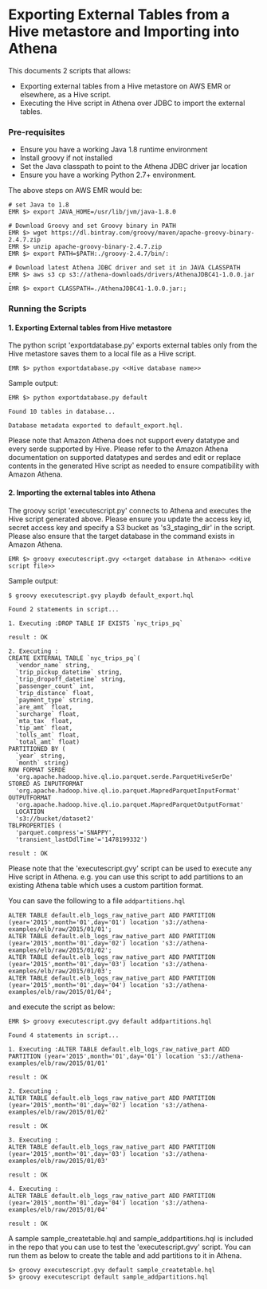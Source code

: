 # Exporting External Tables from a Hive metastore and Importing into Athena

This documents 2 scripts that allows:

* Exporting external tables from a Hive metastore on AWS EMR or elsewhere, as a Hive script.
* Executing the Hive script in Athena over JDBC to import the external tables.


### Pre-requisites

* Ensure you have a working Java 1.8 runtime environment
* Install groovy if not installed
* Set the Java classpath to point to the Athena JDBC driver jar location
* Ensure you have a working Python 2.7+ environment.

The above steps on AWS EMR would be:

```
# set Java to 1.8
EMR $> export JAVA_HOME=/usr/lib/jvm/java-1.8.0

# Download Groovy and set Groovy binary in PATH
EMR $> wget https://dl.bintray.com/groovy/maven/apache-groovy-binary-2.4.7.zip
EMR $> unzip apache-groovy-binary-2.4.7.zip
EMR $> export PATH=$PATH:./groovy-2.4.7/bin/:

# Download latest Athena JDBC driver and set it in JAVA CLASSPATH
EMR $> aws s3 cp s3://athena-downloads/drivers/AthenaJDBC41-1.0.0.jar .
EMR $> export CLASSPATH=./AthenaJDBC41-1.0.0.jar:;
```

### Running the Scripts

#### 1. Exporting External tables from Hive metastore

The python script 'exportdatabase.py' exports external tables only from the Hive metastore saves them to a local file as a Hive script. 
```
EMR $> python exportdatabase.py <<Hive database name>> 
```
Sample output:
```
EMR $> python exportdatabase.py default

Found 10 tables in database...

Database metadata exported to default_export.hql.
```
Please note that Amazon Athena does not support every datatype and every serde supported by Hive. Please refer to the Amazon Athena documentation on supported datatypes and serdes and edit or replace contents in the generated Hive script as needed to ensure compatibility with Amazon Athena.
 
#### 2. Importing the external tables into Athena

The groovy script 'executescript.py' connects to Athena and executes the Hive script generated above. Please ensure you update the access key id, secret access key and specify a S3 bucket as 's3_staging_dir' in the script. Please also ensure that the target database in the command exists in Amazon Athena.

```
EMR $> groovy executescript.gvy <<target database in Athena>> <<Hive script file>>
```
Sample output:
```
$ groovy executescript.gvy playdb default_export.hql 

Found 2 statements in script...

1. Executing :DROP TABLE IF EXISTS `nyc_trips_pq`

result : OK

2. Executing :
CREATE EXTERNAL TABLE `nyc_trips_pq`(
  `vendor_name` string,
  `trip_pickup_datetime` string,
  `trip_dropoff_datetime` string,
  `passenger_count` int,
  `trip_distance` float,
  `payment_type` string,
  `are_amt` float,
  `surcharge` float,
  `mta_tax` float,
  `tip_amt` float,
  `tolls_amt` float,
  `total_amt` float)
PARTITIONED BY (
  `year` string,
  `month` string)
ROW FORMAT SERDE
  'org.apache.hadoop.hive.ql.io.parquet.serde.ParquetHiveSerDe'
STORED AS INPUTFORMAT
  'org.apache.hadoop.hive.ql.io.parquet.MapredParquetInputFormat'
OUTPUTFORMAT
  'org.apache.hadoop.hive.ql.io.parquet.MapredParquetOutputFormat'
  LOCATION
  's3://bucket/dataset2'
TBLPROPERTIES (
  'parquet.compress'='SNAPPY',
  'transient_lastDdlTime'='1478199332')

result : OK
```

Please note that the 'executescript.gvy' script can be used to execute any Hive script in Athena. e.g. you can use this script to add partitions to an existing Athena table which uses a custom partition format.

You can save the following to a file `addpartitions.hql`
```
ALTER TABLE default.elb_logs_raw_native_part ADD PARTITION (year='2015',month='01',day='01') location 's3://athena-examples/elb/raw/2015/01/01';
ALTER TABLE default.elb_logs_raw_native_part ADD PARTITION (year='2015',month='01',day='02') location 's3://athena-examples/elb/raw/2015/01/02';
ALTER TABLE default.elb_logs_raw_native_part ADD PARTITION (year='2015',month='01',day='03') location 's3://athena-examples/elb/raw/2015/01/03';
ALTER TABLE default.elb_logs_raw_native_part ADD PARTITION (year='2015',month='01',day='04') location 's3://athena-examples/elb/raw/2015/01/04';
```
and execute the script as below:
```
EMR $> groovy executescript.gvy default addpartitions.hql 

Found 4 statements in script...

1. Executing :ALTER TABLE default.elb_logs_raw_native_part ADD PARTITION (year='2015',month='01',day='01') location 's3://athena-examples/elb/raw/2015/01/01'

result : OK

2. Executing :
ALTER TABLE default.elb_logs_raw_native_part ADD PARTITION (year='2015',month='01',day='02') location 's3://athena-examples/elb/raw/2015/01/02'

result : OK

3. Executing :
ALTER TABLE default.elb_logs_raw_native_part ADD PARTITION (year='2015',month='01',day='03') location 's3://athena-examples/elb/raw/2015/01/03'

result : OK

4. Executing :
ALTER TABLE default.elb_logs_raw_native_part ADD PARTITION (year='2015',month='01',day='04') location 's3://athena-examples/elb/raw/2015/01/04'

result : OK

```

A sample sample_createtable.hql and sample_addpartitions.hql is included in the repo that you can use to test the 'executescript.gvy' script. You can run them as below to create the table and add partitions to it in Athena.
```
$> groovy executescript.gvy default sample_createtable.hql
$> groovy executescript default sample_addpartitions.hql
```
  
